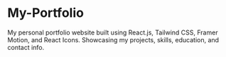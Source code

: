 # My-Portfolio
My personal portfolio website built using React.js, Tailwind CSS, Framer Motion, and React Icons. Showcasing my projects, skills, education, and contact info.
